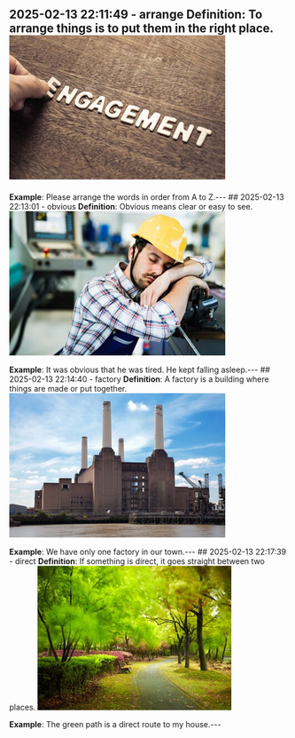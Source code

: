  ## 2025-02-13 22:11:49 - arrange **Definition**: To arrange things is to put them in the right place. ![Image](https://raw.githubusercontent.com/toledorodrigow/Anki-Flashcard/main/English/images/arrange_20250213221149.jpg)

**Example**: Please arrange the words in order from A to Z.--- ## 2025-02-13 22:13:01 - obvious **Definition**: Obvious means clear or easy to see. ![Image](https://raw.githubusercontent.com/toledorodrigow/Anki-Flashcard/main/English/images/obvious_20250213221301.jpg)

**Example**: It was obvious that he was tired. He kept falling asleep.--- ## 2025-02-13 22:14:40 - factory **Definition**: A factory is a building where things are made or put together. ![Image](https://raw.githubusercontent.com/toledorodrigow/Anki-Flashcard/main/English/images/factory_20250213221440.jpg)

**Example**: We have only one factory in our town.--- ## 2025-02-13 22:17:39 - direct **Definition**: If something is direct, it goes straight between two places. ![Image](https://raw.githubusercontent.com/toledorodrigow/Anki-Flashcard/main/English/images/direct_20250213221739.jpg)

**Example**: The green path is a direct route to my house.---